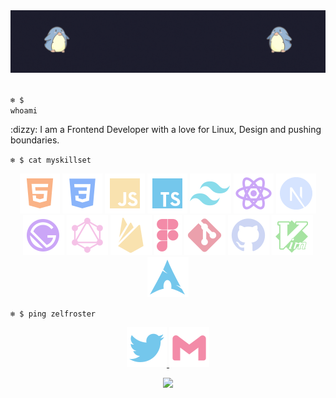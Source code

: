 <!-- ZELFROSTER's README -->
<img src="./zelfroster-github-banner.gif">

<br>
<br>

<code>:snowflake: $ whoami</code>

<p>
    :dizzy: I am a Frontend Developer with a love for Linux, Design and 
    pushing boundaries.
</p>

<code align="center">:snowflake: $ cat myskillset</code>

<p align="center">
    <img src="./html5.svg" alt="html5">
    <img src="./css3.svg" alt="css3">
    <img src="./javascript.svg" alt="javascript">
    <img src="./typescript.svg" alt="typescript">
    <img src="./tailwindcss.svg" alt="tailwindcss">
    <img src="./react.svg" alt="react">
    <img src="./nextjs.svg" alt="nextjs">
    <img src="./gatsby.svg" alt="gatsby">
    <img src="./graphql.svg" alt="graphql">
    <img src="./firebase.svg" alt="firebase">
    <img src="./figma.svg" alt="figma">
    <img src="./git.svg" alt="git">
    <img src="./github.svg" alt="github">
    <img src="./vim.svg" alt="vim">
    <img src="./archlinux.svg" alt="archlinux">
</p>

<code style="margin-bottom: 0px" class="ping">:snowflake: $ ping zelfroster</code>
<p align="center">
    <a href="https://twitter.com/zelfroster">
        <img src="./twitter.svg" alt="twitter">
    </a>
    <a href="mailto:sumitkumarsoni123@gmail.com">
        <img src="./gmail.svg" alt="gmail">
    </a>
</p>

<p align="center">
    <img src="./rainbow-superthin.gif">
</p>

<!-- If you are copying this then star this repo -->

<!--
![-----------------------------------------------------](https://raw.githubusercontent.com/andreasbm/readme/master/assets/lines/rainbow.png)
-->
